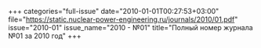 +++
categories="full-issue"
date="2010-01-01T00:27:53+03:00"
file="https://static.nuclear-power-engineering.ru/journals/2010/01.pdf"
issue="2010-01"
issue_name="2010 - №01"
title="Полный номер журнала №01 за 2010 год"
+++